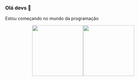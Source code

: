 ### Olá devs 👋

Estou começando no mundo da programação
<div align="center">
  <a href="https://github.com/joaojaocme">
  
  
  <img height="165em" src="https://github-readme-stats.vercel.app/api?username=joaojaocme&show_icons=true&theme=tokyonight&include_all_commits=true&count_private=true"/><img height="165em" src="https://github-readme-stats.vercel.app/api/top-langs/?username=joaojaocme&layout=compact&langs_count=7&theme=tokyonight"/>
</div>
  
<!--


<!--
**joaojaocme/joaojaocme** is a ✨ _special_ ✨ repository because its `README.md` (this file) appears on your GitHub profile.

Here are some ideas to get you started:

- 🔭 I’m currently working on ...
- 🌱 I’m currently learning ...
- 👯 I’m looking to collaborate on ...
- 🤔 I’m looking for help with ...
- 💬 Ask me about ...
- 📫 How to reach me: ...
- 😄 Pronouns: ...
- ⚡ Fun fact: ...
-->
